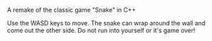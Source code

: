 A remake of the classic game "Snake" in C++

Use the WASD keys to move.
The snake can wrap around the wall and come out the other side.
Do not run into yourself or it's game over!

